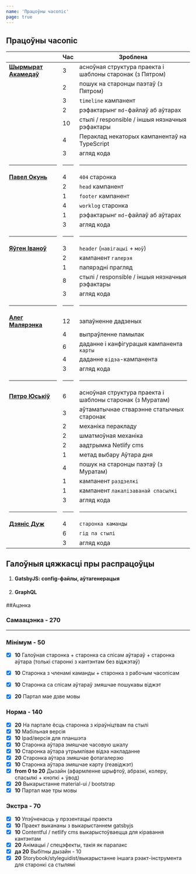 ```yaml
---
name: 'Працоўны часопіс'
page: true
---
```


## Працоўны часопіс

|                                                   | Час        | Зроблена      |
|---------------------------------------------------| ---------- | ------------- |
[**Шырмырат Акамедаў**](https://github.com/muratx10)    | 3  | асноўная структура праекта і шаблоны старонак (з Пятром) |
|                                                   | 2  | пошук на старонцы паэтаў (з Пятром) |
|                                                   | 3  | <code>timeline</code> кампанент |
|                                                   | 2  | рэфактарынг <code>md</code>-файлаў аб аўтарах |
|                                                   | 10 | стылі / responsible / іншыя нязначныя рэфактары |
|                                                   | 4  | Пераклад некаторых кампанентаў на TypeScript |
|                                                   | 3  | агляд кода |
|<hr>|<hr>|<hr>
[**Павел Окунь**](https://github.com/pavelokun)         | 4  | <code>404</code> старонка |
|                                                   | 2  | <code>head</code> кампанент |
|                                                   | 1  | <code>footer</code> кампанент |
|                                                   | 4  | <code>worklog</code> старонка |
|                                                   | 1  | рэфактарынг <code>md</code>-файлаў аб аўтарах |
|                                                   | 3  | агляд кода |
|<hr>|<hr>|<hr>
[**Яўген Іваноў**](https://github.com/ineg22)           | 3  | <code>header</code> (<code>навігацыі</code> + <code>моў</code>) |
|                                                   | 2  | кампанент <code>галерэя</code> |
|                                                   | 1  | папярэдні прагляд |
|                                                   | 8  | стылі / responsible / іншыя нязначныя рэфактары |
|                                                   | 3  | агляд кода |
|<hr>|<hr>|<hr>
[**Алег Малярэнка**](https://github.com/olegmalyarenko) | 12 | запаўненне дадзеных |
|                                                   | 4  | выпраўленне памылак |
|                                                   | 6  | даданне і канфігурацыя кампанента <code>карты</code> |
|                                                   | 4  | даданне <code>відэа</code>-кампанента |
|                                                   | 3  | агляд кода |
|<hr>|<hr>|<hr>
[**Пятро Юськiў**](https://github.com/yuskivpm)         | 6  | асноўная структура праекта і шаблоны старонак (з Муратам) |
|                                                   | 3  | аўтаматычнае стварэнне статычных старонак |
|                                                   | 2  | механіка перакладу |
|                                                   | 2  | шматмоўная механіка |
|                                                   | 2  | аадтрымка Netlify cms |
|                                                   | 1  | метад выбару Аўтара дня |
|                                                   | 4  | пошук на старонцы паэтаў (з Муратам) |
|                                                   | 1  | кампанент <code>раздзелкі</code> |
|                                                   | 1  | кампанент <code>лакалізаванай спасылкі</code> |
|                                                   | 3  | агляд кода |
|<hr>|<hr>|<hr>
[**Дзянiс Дуж**](https://github.com/dermeister)         | 4  | <code>старонка каманды</code> |
|                                                   | 6  | <code>гід па стылі</code> |
|                                                   | 3  | агляд кода |

## Галоўныя цяжкасці пры распрацоўцы

1. #### GatsbyJS: config-файлы, аўтагенерацыя
2. #### GraphQL

##Ацэнка

### Самаацэнка - **270**
<hr>

### Мінімум - **50**
- [x] **10** Галоўная старонка + старонка са спісам аўтараў + старонка аўтара (толькі старонкі з кантэнтам без віджэтаў)
- [x] **10** Старонка з членамі каманды + старонка з рабочым часопісам
- [x] **10** Старонка са спісам аўтараў змяшчае пошукавы віджэт
- [x] **20** Партал мае дзве мовы


### Норма - **140**
- [x] **20** На партале ёсць старонка з кіраўніцтвам па стылі
- [x] **10** Мабільная версія
- [x] **10** Ipad/версія для планшэта
- [x] **10** Старонка аўтара змяшчае часовую шкалу
- [x] **10** Старонка аўтара утрымлівае відэа накладанне
- [x] **20** Старонка аўтара змяшчае фотагалерэю
- [x] **10** Старонка аўтара змяшчае карту (геавіджэт)
- [x] **from 0 to 20** Дызайн (афармленне шрыфтоў, абразкі, колеру, спасылкі + кнопкі + ўвод)
- [x] **20** Выкарыстанне material-ui / bootstrap 
- [x] **10** Партал мае тры мовы

### Экстра - **70**
- [x] **10** Упэўненасць у прэзентацыі праекта
- [x] **10** Праект выкананы з выкарыстаннем gatsbyjs
- [x] **10** Contentful / netlify cms выкарыстоўваецца для кіравання кантэнтам
- [x] **20** Анімацыі / спецэфекты, такія як паралакс
- [x] **да 20** Выбітны дызайн - 10
- [x] **20** Storybook/styleguidist/выкарыстанне іншага рэакт-інструмента для старонкі са стылямі

